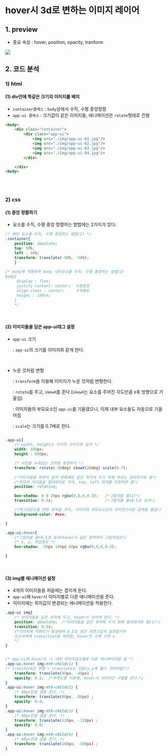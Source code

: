 # hover시 3d로 변하는 이미지 레이어

## 1. preview
- 중요 속성 : hover, position, opacity, tranform

<img src="https://j.gifs.com/vlB9Pn.gif" />


## 2. 코드 분석

### 1) html

#### (1) div안에 똑같은 크기의 이미지를 배치
- `container클래스` : `body`상에서 수직, 수평 중앙정렬
- `app-ui 클래스` : 크기값이 같은 이미지들, 애니메이션은 `rotate`형태로 진행


```html
<body>
    <div class="container">   
        <div class="app-ui"> 
            <img src="./img/app-ui-01.jpg"/>
            <img src="./img/app-ui-02.jpg"/>
            <img src="./img/app-ui-03.jpg"/>
            <img src="./img/app-ui-04.jpg"/> 
        </div>

    </div>
<body>

```

<br/><br/>

### 2) css

#### (1) 중앙 정렬하기
- 요소를 수직, 수평 중앙 정렬하는 방법에는 2가지가 있다.
            
```css
/* 해당 요소를 수직, 수평 중앙하는 방법(1) */
.container{
    position: absolute;
    top: 50%;
    left : 50%;
    transform: translate(-50%, -50%);
    }
    
/* body에 적용하여 body 내부요소를 수직, 수평 중앙하는 방법(2)     
body{ 
     display : flex;
     justify-content: center;  수평중앙
     align-items : center;     수직중앙
     height : 100vh;
    }
    */
```

<br/>

#### (2) 이미지들을 담은 app-ui태그 설정
- `app-ui` 크기 

  : `app-ui`의 크기를 이미지와 같게 한다.

<br/>

- 누운 것처럼 변형 

  : `transform`을 이용해 이미지가 누운 것처럼 변형한다.
  
  : `rotate`를 주고, `skewX`를 준다.(`skewX`는 요소를 주어진 각도만큼 x축 방향으로 기울임)
  
  : 이미지들의 부모요소인 `app-ui`를 기울였으니, 이제 내부 요소들도 자동으로 기울어짐
  
  : `scale`는 크기를 0.7배로 한다.
  
```css

.app-ui{
    /* width, height는 이미지 사이즈와 같게 */
    width: 340px;
    height : 640px;

    /* 사진을 누워있는 것처럼 표현하기 */
    transform: rotate(-30deg) skewX(20deg) scale(0.7);   
   
    /*이미지들을 화면의 동적 변화에도 같은 위치에 두기 위해 부모는 상대위치로 둠*/
    /*부모의 자식들을 절대위치로 주어, top, left 위치를 조정하면 됨*/
    position: relative;  

    box-shadow: 0 0 20px rgba(0,0,0,0.3);   /*그림자를 줌(1)*/
    transition: 0.5s;                       /*그림자를 줌+0.5초 효과*/

    /*백그라운드를 연한 회색을 주어, 이미지와 부모요소간의 부자연스러운 공백을 줄임*/
    background-color: #eee;               

}

.app-ui:hover{
    /*그림자를 줌+0.5초 효과+hover시 넓은 영역까지 그림자생김*/
    /* x, y, 퍼짐정도 */
    box-shadow: -50px 100px 60px rgba(0,0,0,0.3); 
    
}

```


<br/>

#### (3)  img별 애니메이션 설정
- 4개의 이미지들을 처음에는 겹치게 둔다.
- `app-ui`에 `hover`시 이미지별로 다른 애니메이션을 준다.
- 이미지에는 위치값이 변경되는 애니메이션을 적용한다.
 
 
```css
.app-ui img{
    /* 이미지들을 같은 위치에 두고, hover시 보이게 한다. */
    position: absolute;  /*이미지들을 같은 위치에 두기 위해 절대위치로 둠(1)*/
    transition: 0.5s;    
    /*이미지에 이벤트가 발생하여 0.5초 동안 자연스럽게 발생할거야
    요소자체에 transition을 써야함, hover한 곳에 쓰면 x
    */
}


/* app-ui에 hover시 -> 내부 이미지요소별로 다른 애니메이션을 줌 */
.app-ui:hover img:nth-child(1) {
/* transform은 변형 > translate는 이동(x,y축 둘다 적어야함)*/
    transform: translate(40px, -40px) ;
    opacity: 0.2;  /*투명도를 이용해, hover시 이미지간 구별을 준다.*/
}
.app-ui:hover img:nth-child(2) {
    /* 40px만큼 갭을 준다. */
    transform: translate(80px, -80px) ;
    opacity: 0.4;
}
.app-ui:hover img:nth-child(3) {
    /* 40px만큼 갭을 준다. */
    transform: translate(120px, -120px) ;
    opacity: 0.6;
}
.app-ui:hover img:nth-child(4) {
    /* 40px만큼 갭을 준다. */
    transform: translate(160px, -160px) ;
}
    
```

